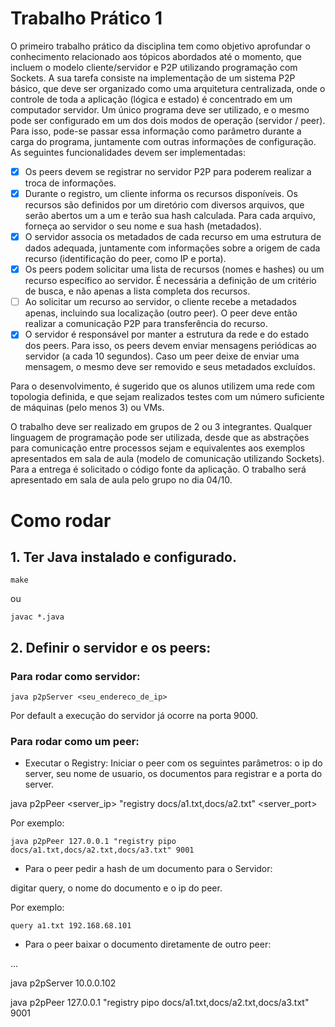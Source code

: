 # Trabalho Prático 1

O primeiro trabalho prático da disciplina tem como objetivo aprofundar o conhecimento relacionado aos tópicos abordados até o momento, que incluem o modelo cliente/servidor e P2P utilizando programação com Sockets.
A sua tarefa consiste na implementação de um sistema P2P básico, que deve ser organizado como uma arquitetura centralizada, onde o controle de toda a aplicação (lógica e estado) é concentrado em um computador servidor. Um único programa deve ser utilizado, e o mesmo pode ser configurado em um dos dois modos de operação (servidor / peer). Para isso, pode-se passar essa informação como parâmetro durante a carga do programa, juntamente com outras informações de configuração. As seguintes funcionalidades devem ser implementadas:

- [x] Os peers devem se registrar no servidor P2P para poderem realizar a troca de informações.
- [x] Durante o registro, um cliente informa os recursos disponíveis. Os recursos são definidos por um diretório com diversos arquivos, que serão abertos um a um e terão sua hash calculada. Para cada arquivo, forneça ao servidor o seu nome e sua hash (metadados).
- [x] O servidor associa os metadados de cada recurso em uma estrutura de dados adequada, juntamente com informações sobre a origem de cada recurso (identificação do peer, como IP e porta).
- [x] Os peers podem solicitar uma lista de recursos (nomes e hashes) ou um recurso específico ao servidor. É necessária a definição de um critério de busca, e não apenas a lista completa dos recursos.
- [ ] Ao solicitar um recurso ao servidor, o cliente recebe a metadados apenas, incluindo sua localização (outro peer). O peer deve então realizar a comunicação P2P para transferência do recurso.
- [x] O servidor é responsável por manter a estrutura da rede e do estado dos peers. Para isso, os peers devem enviar mensagens periódicas ao servidor (a cada 10 segundos). Caso um peer deixe de enviar uma mensagem, o mesmo deve ser removido e seus metadados excluídos. 

Para o desenvolvimento, é sugerido que os alunos utilizem uma rede com topologia definida, e que sejam realizados testes com um número suficiente de máquinas (pelo menos 3) ou VMs.

O trabalho deve ser realizado em grupos de 2 ou 3 integrantes. Qualquer linguagem de programação pode ser utilizada, desde que as abstrações para comunicação entre processos sejam e equivalentes aos exemplos apresentados em sala de aula (modelo de comunicação utilizando Sockets). Para a entrega é solicitado o código fonte da aplicação. O trabalho será apresentado em sala de aula pelo grupo no dia 04/10.
# Como rodar

## 1. Ter Java instalado e configurado.

```
make
```
ou
```
javac *.java
```

## 2. Definir o servidor e os peers:

### Para rodar como servidor: 

```
java p2pServer <seu_endereco_de_ip>
```

Por default a execução do servidor já ocorre na porta 9000.

### Para rodar como um peer: 

- Executar o Registry: 
Iniciar o peer com os seguintes parâmetros: o ip do server, seu nome de usuario, os documentos para registrar e a porta do server.

java p2pPeer <server_ip> "registry <user> docs/a1.txt,docs/a2.txt" <server_port>

Por exemplo:

```
java p2pPeer 127.0.0.1 "registry pipo docs/a1.txt,docs/a2.txt,docs/a3.txt" 9001
```

- Para o peer pedir a hash de um documento para o Servidor: 

digitar query, o nome do documento e o ip do peer.

Por exemplo:

```
query a1.txt 192.168.68.101
```

- Para o peer baixar o documento diretamente de outro peer:

...

java p2pServer 10.0.0.102

java p2pPeer 127.0.0.1 "registry pipo docs/a1.txt,docs/a2.txt,docs/a3.txt" 9001

